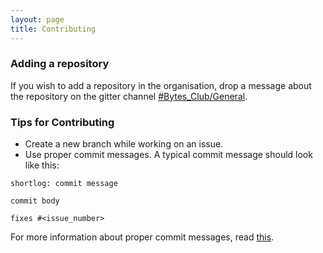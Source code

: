```yaml
---
layout: page
title: Contributing
---
```


### Adding a repository

If you wish to add a repository in the organisation, drop a message about the repository on the gitter channel [#Bytes_Club/General](https://gitter.im/Bytes_Club/General).


### Tips for Contributing

* Create a new branch while working on an issue.
* Use proper commit messages. A typical commit message should look like this: 

```
shortlog: commit message

commit body

fixes #<issue_number>
```

For more information about proper commit messages, read [this](https://chris.beams.io/posts/git-commit/).
